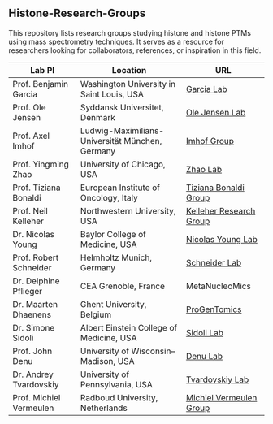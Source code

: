 ## Histone-Research-Groups

This repository lists research groups studying histone and histone PTMs using mass spectrometry techniques. It serves as a resource for researchers looking for collaborators, references, or inspiration in this field.


| **Lab PI**       | **Location**      | **URL**                         |
|-------------------|-------------------|----------------------------------|
| Prof. Benjamin Garcia | Washington University in Saint Louis, USA | [Garcia Lab](https://biochem.wustl.edu/faculty/garcia) |
| Prof. Ole Jensen | Syddansk Universitet, Denmark | [Ole Jensen Lab](https://www.sdu.dk/en/forskning/biomedical-ms/medarbejdere/medarbejdere-onj) |
| Prof. Axel Imhof | Ludwig-Maximilians-Universität München, Germany | [Imhof Group](https://www.molekularbiologie.abi.med.uni-muenchen.de/ueber_uns/imhof/index.html) |
| Prof. Yingming Zhao | University of Chicago, USA | [Zhao Lab](https://zhaolab.uchicago.edu/index.html) |
| Prof. Tiziana Bonaldi | European Institute of Oncology, Italy | [Tiziana Bonaldi Group](https://www.research.ieo.it/research-and-technology/principal-investigators/tiziana-bonaldi/) |
| Prof. Neil Kelleher | Northwestern University, USA | [Kelleher Research Group](https://www.kelleher.northwestern.edu/) |
| Dr. Nicolas Young | Baylor College of Medicine, USA | [Nicolas Young Lab](https://www.bcm.edu/research/faculty-labs/nicolas-young-lab) |
| Prof. Robert Schneider | Helmholtz Munich, Germany | [Schneider Lab](https://www.helmholtz-munich.de/en/ife/research-groups/schneider-lab) |
| Dr. Delphine Pflieger | CEA Grenoble, France | MetaNucleoMics |
| Dr. Maarten Dhaenens | Ghent University, Belgium | [ProGenTomics](https://www.progentomics.ugent.be/) |
| Dr. Simone Sidoli | Albert Einstein College of Medicine, USA | [Sidoli Lab](https://www.sidolilab.org/) |
| Prof. John Denu | University of Wisconsin–Madison, USA | [Denu Lab](https://denulab.discovery.wisc.edu/) |
| Dr. Andrey Tvardovskiy | University of Pennsylvania, USA | [Tvardovskiy Lab](https://www.tvardovskiylab.org/) |
| Prof. Michiel Vermeulen | Radboud University, Netherlands | [Michiel Vermeulen Group](https://oncodeinstitute.nl/research/groups/michiel-vermeulen-group) |






